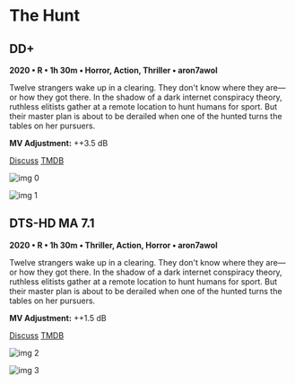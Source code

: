 # The Hunt

## DD+

**2020 • R • 1h 30m • Horror, Action, Thriller • aron7awol**

Twelve strangers wake up in a clearing. They don't know where they are—or how they got there. In the shadow of a dark internet conspiracy theory, ruthless elitists gather at a remote location to hunt humans for sport. But their master plan is about to be derailed when one of the hunted turns the tables on her pursuers.

**MV Adjustment:** ++3.5 dB

[Discuss](https://www.avsforum.com/threads/bass-eq-for-filtered-movies.2995212/post-59398298)  [TMDB](514847)

![img 0](https://i.imgur.com/Cdd0K6S.jpg)

![img 1](https://i.imgur.com/gxIHM5y.png)

## DTS-HD MA 7.1

**2020 • R • 1h 30m • Thriller, Action, Horror • aron7awol**

Twelve strangers wake up in a clearing. They don't know where they are—or how they got there. In the shadow of a dark internet conspiracy theory, ruthless elitists gather at a remote location to hunt humans for sport. But their master plan is about to be derailed when one of the hunted turns the tables on her pursuers.

**MV Adjustment:** ++1.5 dB

[Discuss](https://www.avsforum.com/threads/bass-eq-for-filtered-movies.2995212/post-59398298)  [TMDB](514847)

![img 2](https://i.imgur.com/L91ZViP.jpg)

![img 3](https://i.imgur.com/jOn7olC.png)

